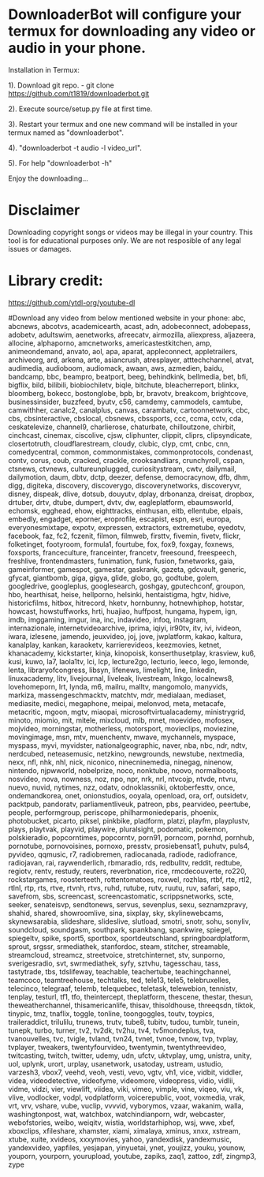 # DownloaderBot will configure your termux for downloading any video or audio in your phone.

Installation in Termux:  

1). Download git repo.
	- git clone https://github.com/t1819/downloaderbot.git

2). Execute source/setup.py file at first time.

3). Restart your termux and one new command will be installed in your termux named as "downloaderbot".

4). "downloaderbot -t audio -l video_url".

5). For help "downloaderbot -h"

Enjoy the downloading...
  

# Disclaimer  
Downloading copyright songs or videos may be illegal in your country. This tool is for educational purposes only. We are not resposible of any legal issues or damages.

# Library credit: 
https://github.com/ytdl-org/youtube-dl

#Download any video from below mentioned website in your phone:
abc, abcnews, abcotvs, academicearth, acast, adn, adobeconnect, adobepass, adobetv, adultswim, aenetworks, afreecatv, airmozilla, aliexpress, aljazeera, allocine, alphaporno, amcnetworks, americastestkitchen, amp, animeondemand, anvato, aol, apa, aparat, appleconnect, appletrailers, archiveorg, ard, arkena, arte, asiancrush, atresplayer, atttechchannel, atvat, audimedia, audioboom, audiomack, awaan, aws, azmedien, baidu, bandcamp, bbc, beampro, beatport, beeg, behindkink, bellmedia, bet, bfi, bigflix, bild, bilibili, biobiochiletv, biqle, bitchute, bleacherreport, blinkx, bloomberg, bokecc, bostonglobe, bpb, br, bravotv, breakcom, brightcove, businessinsider, buzzfeed, byutv, c56, camdemy, cammodels, camtube, camwithher, canalc2, canalplus, canvas, carambatv, cartoonnetwork, cbc, cbs, cbsinteractive, cbslocal, cbsnews, cbssports, ccc, ccma, cctv, cda, ceskatelevize, channel9, charlierose, chaturbate, chilloutzone, chirbit, cinchcast, cinemax, ciscolive, cjsw, cliphunter, clippit, cliprs, clipsyndicate, closertotruth, cloudflarestream, cloudy, clubic, clyp, cmt, cnbc, cnn, comedycentral, common, commonmistakes, commonprotocols, condenast, contv, corus, coub, cracked, crackle, crooksandliars, crunchyroll, cspan, ctsnews, ctvnews, cultureunplugged, curiositystream, cwtv, dailymail, dailymotion, daum, dbtv, dctp, deezer, defense, democracynow, dfb, dhm, digg, digiteka, discovery, discoverygo, discoverynetworks, discoveryvr, disney, dispeak, dlive, dotsub, douyutv, dplay, drbonanza, dreisat, dropbox, drtuber, drtv, dtube, dumpert, dvtv, dw, eagleplatform, ebaumsworld, echomsk, egghead, ehow, eighttracks, einthusan, eitb, ellentube, elpais, embedly, engadget, eporner, eroprofile, escapist, espn, esri, europa, everyonesmixtape, expotv, expressen, extractors, extremetube, eyedotv, facebook, faz, fc2, fczenit, filmon, filmweb, firsttv, fivemin, fivetv, flickr, folketinget, footyroom, formula1, fourtube, fox, fox9, foxgay, foxnews, foxsports, franceculture, franceinter, francetv, freesound, freespeech, freshlive, frontendmasters, funimation, funk, fusion, fxnetworks, gaia, gameinformer, gamespot, gamestar, gaskrank, gazeta, gdcvault, generic, gfycat, giantbomb, giga, gigya, glide, globo, go, godtube, golem, googledrive, googleplus, googlesearch, goshgay, gputechconf, groupon, hbo, hearthisat, heise, hellporno, helsinki, hentaistigma, hgtv, hidive, historicfilms, hitbox, hitrecord, hketv, hornbunny, hotnewhiphop, hotstar, howcast, howstuffworks, hrti, huajiao, huffpost, hungama, hypem, ign, imdb, imggaming, imgur, ina, inc, indavideo, infoq, instagram, internazionale, internetvideoarchive, iprima, iqiyi, ir90tv, itv, ivi, ivideon, iwara, izlesene, jamendo, jeuxvideo, joj, jove, jwplatform, kakao, kaltura, kanalplay, kankan, karaoketv, karrierevideos, keezmovies, ketnet, khanacademy, kickstarter, kinja, kinopoisk, konserthusetplay, krasview, ku6, kusi, kuwo, la7, laola1tv, lci, lcp, lecture2go, lecturio, leeco, lego, lemonde, lenta, libraryofcongress, libsyn, lifenews, limelight, line, linkedin, linuxacademy, litv, livejournal, liveleak, livestream, lnkgo, localnews8, lovehomeporn, lrt, lynda, m6, mailru, malltv, mangomolo, manyvids, markiza, massengeschmacktv, matchtv, mdr, medialaan, mediaset, mediasite, medici, megaphone, meipai, melonvod, meta, metacafe, metacritic, mgoon, mgtv, miaopai, microsoftvirtualacademy, ministrygrid, minoto, miomio, mit, mitele, mixcloud, mlb, mnet, moevideo, mofosex, mojvideo, morningstar, motherless, motorsport, movieclips, moviezine, movingimage, msn, mtv, muenchentv, mwave, mychannels, myspace, myspass, myvi, myvidster, nationalgeographic, naver, nba, nbc, ndr, ndtv, nerdcubed, neteasemusic, netzkino, newgrounds, newstube, nextmedia, nexx, nfl, nhk, nhl, nick, niconico, ninecninemedia, ninegag, ninenow, nintendo, njpwworld, nobelprize, noco, nonktube, noovo, normalboots, nosvideo, nova, nowness, noz, npo, npr, nrk, nrl, ntvcojp, ntvde, ntvru, nuevo, nuvid, nytimes, nzz, odatv, odnoklassniki, oktoberfesttv, once, ondemandkorea, onet, onionstudios, ooyala, openload, ora, orf, outsidetv, packtpub, pandoratv, parliamentliveuk, patreon, pbs, pearvideo, peertube, people, performgroup, periscope, philharmoniedeparis, phoenix, photobucket, picarto, piksel, pinkbike, pladform, platzi, playfm, playplustv, plays, playtvak, playvid, playwire, pluralsight, podomatic, pokemon, polskieradio, popcorntimes, popcorntv, porn91, porncom, pornhd, pornhub, pornotube, pornovoisines, pornoxo, presstv, prosiebensat1, puhutv, puls4, pyvideo, qqmusic, r7, radiobremen, radiocanada, radiode, radiofrance, radiojavan, rai, raywenderlich, rbmaradio, rds, redbulltv, reddit, redtube, regiotv, rentv, restudy, reuters, reverbnation, rice, rmcdecouverte, ro220, rockstargames, roosterteeth, rottentomatoes, roxwel, rozhlas, rtbf, rte, rtl2, rtlnl, rtp, rts, rtve, rtvnh, rtvs, ruhd, rutube, rutv, ruutu, ruv, safari, sapo, savefrom, sbs, screencast, screencastomatic, scrippsnetworks, scte, seeker, senateisvp, sendtonews, servus, sevenplus, sexu, seznamzpravy, shahid, shared, showroomlive, sina, sixplay, sky, skylinewebcams, skynewsarabia, slideshare, slideslive, slutload, smotri, snotr, sohu, sonyliv, soundcloud, soundgasm, southpark, spankbang, spankwire, spiegel, spiegeltv, spike, sport5, sportbox, sportdeutschland, springboardplatform, sprout, srgssr, srmediathek, stanfordoc, steam, stitcher, streamable, streamcloud, streamcz, streetvoice, stretchinternet, stv, sunporno, sverigesradio, svt, swrmediathek, syfy, sztvhu, tagesschau, tass, tastytrade, tbs, tdslifeway, teachable, teachertube, teachingchannel, teamcoco, teamtreehouse, techtalks, ted, tele13, tele5, telebruxelles, telecinco, telegraaf, telemb, telequebec, teletask, telewebion, tennistv, tenplay, testurl, tf1, tfo, theintercept, theplatform, thescene, thestar, thesun, theweatherchannel, thisamericanlife, thisav, thisoldhouse, threeqsdn, tiktok, tinypic, tmz, tnaflix, toggle, tonline, toongoggles, toutv, toypics, traileraddict, trilulilu, trunews, trutv, tube8, tubitv, tudou, tumblr, tunein, tunepk, turbo, turner, tv2, tv2dk, tv2hu, tv4, tv5mondeplus, tva, tvanouvelles, tvc, tvigle, tvland, tvn24, tvnet, tvnoe, tvnow, tvp, tvplay, tvplayer, tweakers, twentyfourvideo, twentymin, twentythreevideo, twitcasting, twitch, twitter, udemy, udn, ufctv, uktvplay, umg, unistra, unity, uol, uplynk, urort, urplay, usanetwork, usatoday, ustream, ustudio, varzesh3, vbox7, veehd, veoh, vesti, vevo, vgtv, vh1, vice, vidbit, viddler, videa, videodetective, videofyme, videomore, videopress, vidio, vidlii, vidme, vidzi, vier, viewlift, viidea, viki, vimeo, vimple, vine, viqeo, viu, vk, vlive, vodlocker, vodpl, vodplatform, voicerepublic, voot, voxmedia, vrak, vrt, vrv, vshare, vube, vuclip, vvvvid, vyborymos, vzaar, wakanim, walla, washingtonpost, wat, watchbox, watchindianporn, wdr, webcaster, webofstories, weibo, weiqitv, wistia, worldstarhiphop, wsj, wwe, xbef, xboxclips, xfileshare, xhamster, xiami, ximalaya, xminus, xnxx, xstream, xtube, xuite, xvideos, xxxymovies, yahoo, yandexdisk, yandexmusic, yandexvideo, yapfiles, yesjapan, yinyuetai, ynet, youjizz, youku, younow, youporn, yourporn, yourupload, youtube, zapiks, zaq1, zattoo, zdf, zingmp3, zype